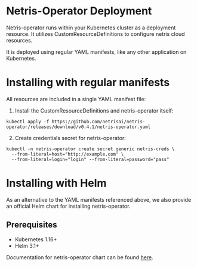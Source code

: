 # Netris-Operator Deployment

Netris-operator runs within your Kubernetes cluster as a deployment resource. It utilizes CustomResourceDefinitions to configure netris cloud resources.

It is deployed using regular YAML manifests, like any other application on Kubernetes.

# Installing with regular manifests 

All resources are included in a single YAML manifest file:

1) Install the CustomResourceDefinitions and netris-operator itself:

```
kubectl apply -f https://github.com/netrisai/netris-operator/releases/download/v0.4.1/netris-operator.yaml
```


2) Create credentials secret for netris-operator:

```
kubectl -n netris-operator create secret generic netris-creds \
  --from-literal=host="http://example.com" \
  --from-literal=login="login" --from-literal=password="pass"
```

# Installing with Helm

As an alternative to the YAML manifests referenced above, we also provide an official Helm chart for installing netris-operator.
## Prerequisites

- Kubernetes 1.16+
- Helm 3.1+

Documentation for netris-operator chart can be found 
[here](https://github.com/netrisai/netris-operator/tree/master/deploy/charts/netris-operator).
